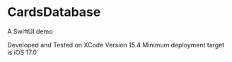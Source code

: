 # CardsDatabase
A SwiftUI demo

Developed and Tested on XCode Version 15.4
Minimum deployment target is iOS 17.0
